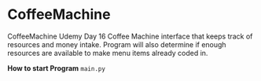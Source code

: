 # CoffeeMachine
CoffeeMachine Udemy Day 16
Coffee Machine interface that keeps track of resources and money intake.
Program will also determine if enough resources are available to make menu items already coded in.

**How to start Program**
`main.py`

